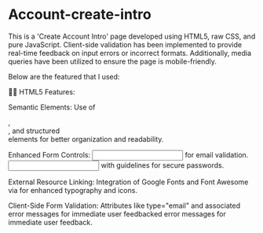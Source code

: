 # Account-create-intro

This is a 'Create Account Intro' page developed using HTML5, raw CSS, and pure JavaScript. Client-side validation has been implemented to provide real-time feedback on input errors or incorrect formats. Additionally, media queries have been utilized to ensure the page is mobile-friendly.

Below are the featured that I used:

🧑‍💻 HTML5 Features:

Semantic Elements: Use of <main>, <form>, and structured <div> elements for better organization and readability.

Enhanced Form Controls:
<input type="email"> for email validation.
<input type="password"> with guidelines for secure passwords.

External Resource Linking: Integration of Google Fonts and Font Awesome via <link> for enhanced typography and icons.

Client-Side Form Validation: Attributes like type="email" and associated error messages for immediate user feedbacked error messages for immediate user feedback.